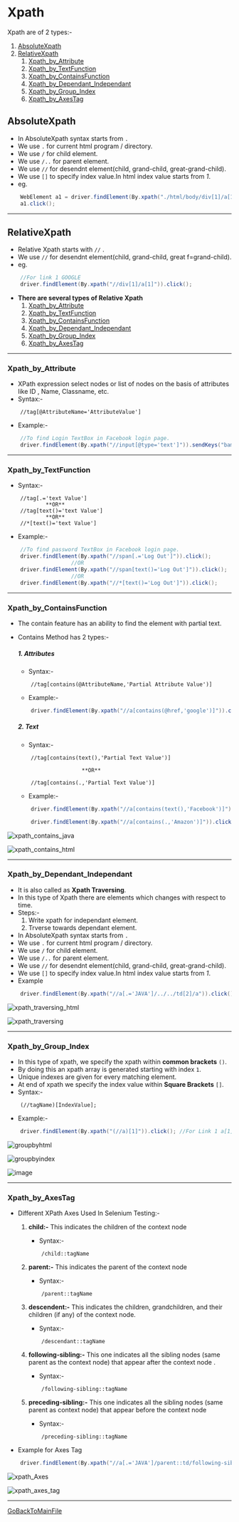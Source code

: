 # Xpath
Xpath are of 2 types:-
1.  [AbsoluteXpath](#AbsoluteXpath)
2.  [RelativeXpath](#RelativeXpath)
    1.  [Xpath_by_Attribute](#Xpath_by_Attribute)
    2.  [Xpath_by_TextFunction](#Xpath_by_TextFunction)
    3.  [Xpath_by_ContainsFunction](#Xpath_by_ContainsFunction)
    4.  [Xpath_by_Dependant_Independant](#Xpath_by_Dependant_Independant)
    5.  [Xpath_by_Group_Index](#Xpath_by_Group_Index)
    6.  [Xpath_by_AxesTag](#Xpath_by_AxesTag)


## AbsoluteXpath
- In AbsoluteXpath syntax starts from `.`
- We use `.` for current html program / directory.
- We use `/` for child element.
- We use `/..` for parent element.
- We use `//` for desendnt element(child, grand-child, great-grand-child).
- We use `[]` to specify index value.In html index value starts from *1*.
- eg. 
```java
	WebElement a1 = driver.findElement(By.xpath("./html/body/div[1]/a[1]"));
	a1.click();
```
*********************************************************************

## RelativeXpath
- Relative Xpath starts with `//` .
- We use `//` for desendnt element(child, grand-child, great f=grand-child).
- eg. 
```java
    //For link 1 GOOGLE
	driver.findElement(By.xpath("//div[1]/a[1]")).click();
```
- **There are several types of Relative Xpath**
    1.  [Xpath_by_Attribute](#Xpath_by_Attribute)
    2.  [Xpath_by_TextFunction](#Xpath_by_TextFunction)
    3.  [Xpath_by_ContainsFunction](#Xpath_by_ContainsFunction)
    4.  [Xpath_by_Dependant_Independant](#Xpath_by_Dependant_Independant)
    5.  [Xpath_by_Group_Index](#Xpath_by_Group_Index)
    6.  [Xpath_by_AxesTag](#Xpath_by_AxesTag)

***********************************************
### Xpath_by_Attribute
- XPath expression select nodes or list of nodes on the basis of attributes like ID , Name, Classname, etc.
- Syntax:-
```
    //tag[@AttributeName='AttributeValue']
```
- Example:-
```java
    //To find Login TextBox in Facebook login page.
	driver.findElement(By.xpath("//input[@type='text']")).sendKeys("bamlutuyde@vusra.com");
```
**************************************************************************

### Xpath_by_TextFunction
- Syntax:-
```
    //tag[.='text Value']
            **OR**
    //tag[text()='text Value']
            **OR**
    //*[text()='text Value']
```
- Example:-
```java
    //To find password TextBox in Facebook login page.
	driver.findElement(By.xpath("//span[.='Log Out']")).click();
                    //OR
	driver.findElement(By.xpath("//span[text()='Log Out']")).click();
                    //OR
	driver.findElement(By.xpath("//*[text()='Log Out']")).click();
```
**************************************************************************

### Xpath_by_ContainsFunction
- The contain feature has an ability to find the element with partial text.
- Contains Method has 2 types:-
    ##### 1. Attributes
    - Syntax:-
    ```
        //tag[contains(@AttributeName,'Partial Attribute Value')]
    ```
    - Example:-
    ```java
    	driver.findElement(By.xpath("//a[contains(@href,'google')]")).click();
    ```

    ##### 2. Text
    - Syntax:-
    ```
        //tag[contains(text(),'Partial Text Value')]

                        **OR**

        //tag[contains(.,'Partial Text Value')]
    ```
    - Example:-
    ```java
        driver.findElement(By.xpath("//a[contains(text(),'Facebook')]")).click();

        driver.findElement(By.xpath("//a[contains(.,'Amazon')]")).click();
    ```

![xpath_contains_java](../../../Images/xpath_contains.png)

![xpath_contains_html](../../../Images/AbsoluteXpath.png)
*****************************************************

### Xpath_by_Dependant_Independant
- It is also called as **Xpath Traversing**.
- In this type of Xpath there are elements which changes with respect to time.
- Steps:-
    1. Write xpath for independant element.
    2. Trverse towards dependant element.
- In AbsoluteXpath syntax starts from `.`
- We use `.` for current html program / directory.
- We use `/` for child element.
- We use `/..` for parent element.
- We use `//` for desendnt element(child, grand-child, great-grand-child).
- We use `[]` to specify index value.In html index value starts from *1*.
- Example
```java
    driver.findElement(By.xpath("//a[.='JAVA']/../../td[2]/a")).click();
```

![xpath_traversing_html](../../../Images/xpath_traversing_html.png)

![xpath_traversing](../../../Images/xpath_traversing.png)
************************************************

### Xpath_by_Group_Index
- In this type of xpath, we specify the xpath within **common brackets** `()`.
- By doing this an xpath array is generated starting with index `1`.
- Unique indexes are given for every matching element.
- At end of xpath we specify the index value within **Square Brackets** `[]`.
- Syntax:-
```
    (//tagName)[IndexValue];
```
- Example:-
```java
    driver.findElement(By.xpath("(//a)[1]")).click(); //For Link 1 a[1] Google
```

![groupbyhtml](https://user-images.githubusercontent.com/88243315/187042829-bfb2ee35-cd70-45f8-beb6-1abebf48f1ad.png)



![groupbyindex](https://user-images.githubusercontent.com/88243315/187042759-7efa52be-e7d0-4bfe-88b0-110872be8e17.png)



![image](https://user-images.githubusercontent.com/88243315/187042457-4ba789d2-4c0b-4926-8d0b-7b9849fedd0e.png)

******************************************************

### Xpath_by_AxesTag
- Different XPath Axes Used In Selenium Testing:-
    1. **child:-** This indicates the children of the context node
        - Syntax:-
        ```
            /child::tagName
        ```

    2. **parent:-** This indicates the parent of the context node
        - Syntax:-
        ```
            /parent::tagName
        ```

    3. **descendent:-** This indicates the children, grandchildren, and their children (if any) of the context node.
        - Syntax:-
        ```
            /descendant::tagName
        ```

    4. **following-sibling:-** This one indicates all the sibling nodes (same parent as the context node) that appear after the context node .
        - Syntax:-
        ```
            /following-sibling::tagName
        ```

    5. **preceding-sibling:-** This one indicates all the sibling nodes (same parent as context node) that appear before the context node
        - Syntax:-
        ```
            /preceding-sibling::tagName
        ```

- Example for Axes Tag
```java
    driver.findElement(By.xpath("//a[.='JAVA']/parent::td/following-sibling::td/child::a")).click();
```

![xpath_Axes](../../../Images/xpath_traversing_html.png)

![xpath_axes_tag](../../../Images/xpath_axes_tag.png)


******************************************************************************

[GoBackToMainFile](https://github.com/NinadKarlekar/Selenium/blob/4316f057532f7bd3089d4e841319c5ce03f9b83d/README.md)
